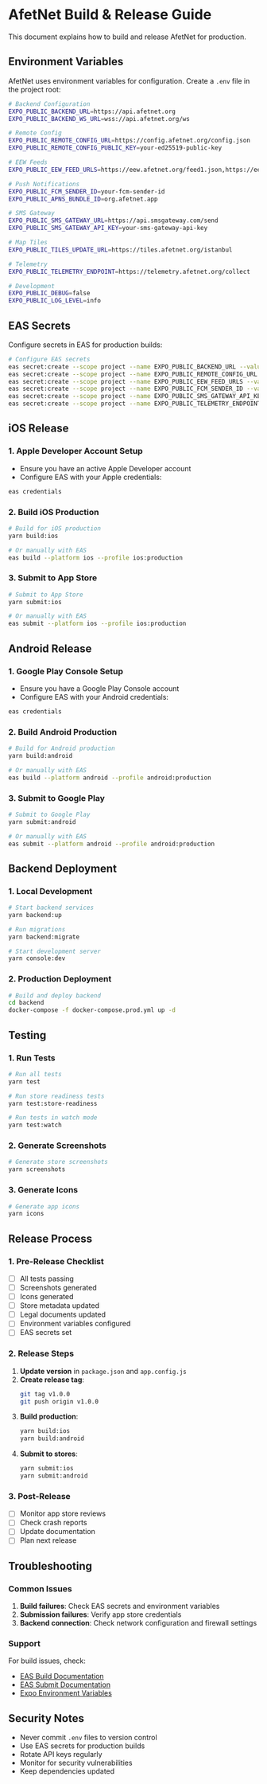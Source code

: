 # AfetNet Build & Release Guide

This document explains how to build and release AfetNet for production.

## Environment Variables

AfetNet uses environment variables for configuration. Create a `.env` file in the project root:

```bash
# Backend Configuration
EXPO_PUBLIC_BACKEND_URL=https://api.afetnet.org
EXPO_PUBLIC_BACKEND_WS_URL=wss://api.afetnet.org/ws

# Remote Config
EXPO_PUBLIC_REMOTE_CONFIG_URL=https://config.afetnet.org/config.json
EXPO_PUBLIC_REMOTE_CONFIG_PUBLIC_KEY=your-ed25519-public-key

# EEW Feeds
EXPO_PUBLIC_EEW_FEED_URLS=https://eew.afetnet.org/feed1.json,https://eew.afetnet.org/feed2.json

# Push Notifications
EXPO_PUBLIC_FCM_SENDER_ID=your-fcm-sender-id
EXPO_PUBLIC_APNS_BUNDLE_ID=org.afetnet.app

# SMS Gateway
EXPO_PUBLIC_SMS_GATEWAY_URL=https://api.smsgateway.com/send
EXPO_PUBLIC_SMS_GATEWAY_API_KEY=your-sms-gateway-api-key

# Map Tiles
EXPO_PUBLIC_TILES_UPDATE_URL=https://tiles.afetnet.org/istanbul

# Telemetry
EXPO_PUBLIC_TELEMETRY_ENDPOINT=https://telemetry.afetnet.org/collect

# Development
EXPO_PUBLIC_DEBUG=false
EXPO_PUBLIC_LOG_LEVEL=info
```

## EAS Secrets

Configure secrets in EAS for production builds:

```bash
# Configure EAS secrets
eas secret:create --scope project --name EXPO_PUBLIC_BACKEND_URL --value "https://api.afetnet.org"
eas secret:create --scope project --name EXPO_PUBLIC_REMOTE_CONFIG_URL --value "https://config.afetnet.org/config.json"
eas secret:create --scope project --name EXPO_PUBLIC_EEW_FEED_URLS --value "https://eew.afetnet.org/feed1.json,https://eew.afetnet.org/feed2.json"
eas secret:create --scope project --name EXPO_PUBLIC_FCM_SENDER_ID --value "your-fcm-sender-id"
eas secret:create --scope project --name EXPO_PUBLIC_SMS_GATEWAY_API_KEY --value "your-sms-gateway-api-key"
eas secret:create --scope project --name EXPO_PUBLIC_TELEMETRY_ENDPOINT --value "https://telemetry.afetnet.org/collect"
```

## iOS Release

### 1. Apple Developer Account Setup

- Ensure you have an active Apple Developer account
- Configure EAS with your Apple credentials:

```bash
eas credentials
```

### 2. Build iOS Production

```bash
# Build for iOS production
yarn build:ios

# Or manually with EAS
eas build --platform ios --profile ios:production
```

### 3. Submit to App Store

```bash
# Submit to App Store
yarn submit:ios

# Or manually with EAS
eas submit --platform ios --profile ios:production
```

## Android Release

### 1. Google Play Console Setup

- Ensure you have a Google Play Console account
- Configure EAS with your Android credentials:

```bash
eas credentials
```

### 2. Build Android Production

```bash
# Build for Android production
yarn build:android

# Or manually with EAS
eas build --platform android --profile android:production
```

### 3. Submit to Google Play

```bash
# Submit to Google Play
yarn submit:android

# Or manually with EAS
eas submit --platform android --profile android:production
```

## Backend Deployment

### 1. Local Development

```bash
# Start backend services
yarn backend:up

# Run migrations
yarn backend:migrate

# Start development server
yarn console:dev
```

### 2. Production Deployment

```bash
# Build and deploy backend
cd backend
docker-compose -f docker-compose.prod.yml up -d
```

## Testing

### 1. Run Tests

```bash
# Run all tests
yarn test

# Run store readiness tests
yarn test:store-readiness

# Run tests in watch mode
yarn test:watch
```

### 2. Generate Screenshots

```bash
# Generate store screenshots
yarn screenshots
```

### 3. Generate Icons

```bash
# Generate app icons
yarn icons
```

## Release Process

### 1. Pre-Release Checklist

- [ ] All tests passing
- [ ] Screenshots generated
- [ ] Icons generated
- [ ] Store metadata updated
- [ ] Legal documents updated
- [ ] Environment variables configured
- [ ] EAS secrets set

### 2. Release Steps

1. **Update version** in `package.json` and `app.config.js`
2. **Create release tag**:
   ```bash
   git tag v1.0.0
   git push origin v1.0.0
   ```
3. **Build production**:
   ```bash
   yarn build:ios
   yarn build:android
   ```
4. **Submit to stores**:
   ```bash
   yarn submit:ios
   yarn submit:android
   ```

### 3. Post-Release

- [ ] Monitor app store reviews
- [ ] Check crash reports
- [ ] Update documentation
- [ ] Plan next release

## Troubleshooting

### Common Issues

1. **Build failures**: Check EAS secrets and environment variables
2. **Submission failures**: Verify app store credentials
3. **Backend connection**: Check network configuration and firewall settings

### Support

For build issues, check:
- [EAS Build Documentation](https://docs.expo.dev/build/introduction/)
- [EAS Submit Documentation](https://docs.expo.dev/submit/introduction/)
- [Expo Environment Variables](https://docs.expo.dev/guides/environment-variables/)

## Security Notes

- Never commit `.env` files to version control
- Use EAS secrets for production builds
- Rotate API keys regularly
- Monitor for security vulnerabilities
- Keep dependencies updated